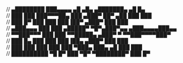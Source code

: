 //     ▄████████      ███▄▄▄▄           ▄█   ▄█▄       ▄███████▄          ▄█    █▄         
//    ███    ███      ███▀▀▀██▄        ███ ▄███▀      ██▀     ▄██        ███    ███        
//    ███    █▀       ███   ███        ███▐██▀              ▄███▀        ███    ███        
//   ▄███▄▄▄          ███   ███       ▄█████▀          ▀█▀▄███▀▄▄       ▄███▄▄▄▄███▄▄      
//  ▀▀███▀▀▀          ███   ███      ▀▀█████▄           ▄███▀   ▀      ▀▀███▀▀▀▀███▀       
//    ███    █▄       ███   ███        ███▐██▄        ▄███▀              ███    ███        
//    ███    ███      ███   ███        ███ ▀███▄      ███▄     ▄█        ███    ███        
//    ██████████       ▀█   █▀         ███   ▀█▀       ▀████████▀        ███    █▀  
